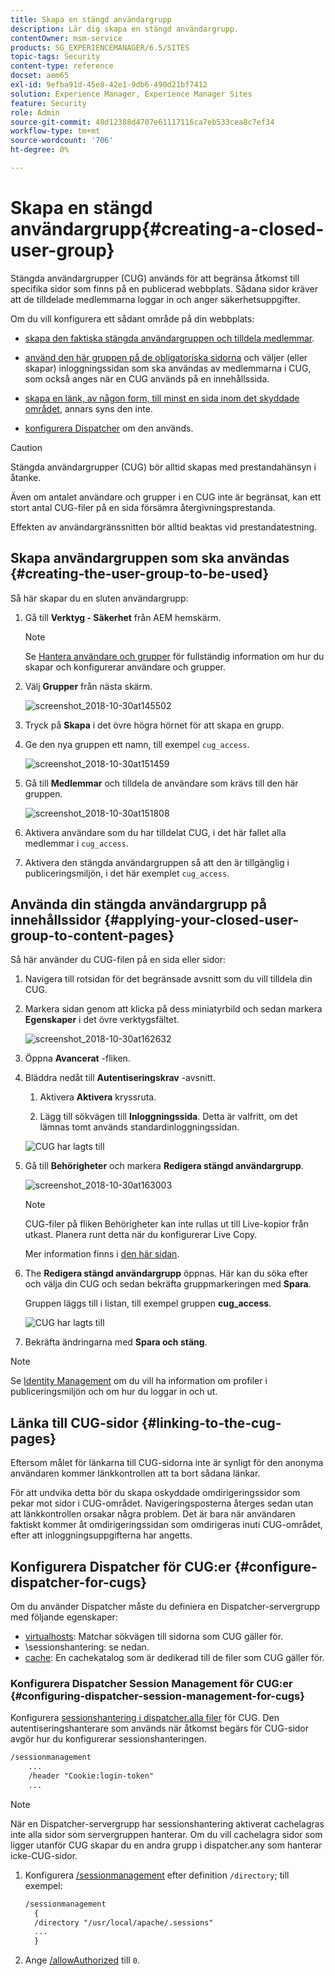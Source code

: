 ```yaml
---
title: Skapa en stängd användargrupp
description: Lär dig skapa en stängd användargrupp.
contentOwner: msm-service
products: SG_EXPERIENCEMANAGER/6.5/SITES
topic-tags: Security
content-type: reference
docset: aem65
exl-id: 9efba91d-45e8-42e1-9db6-490d21bf7412
solution: Experience Manager, Experience Manager Sites
feature: Security
role: Admin
source-git-commit: 48d12388d4707e61117116ca7eb533cea8c7ef34
workflow-type: tm+mt
source-wordcount: '706'
ht-degree: 0%

---
```


# Skapa en stängd användargrupp{#creating-a-closed-user-group}

Stängda användargrupper (CUG) används för att begränsa åtkomst till specifika sidor som finns på en publicerad webbplats. Sådana sidor kräver att de tilldelade medlemmarna loggar in och anger säkerhetsuppgifter.

Om du vill konfigurera ett sådant område på din webbplats:

* [skapa den faktiska stängda användargruppen och tilldela medlemmar](#creating-the-user-group-to-be-used).

* [använd den här gruppen på de obligatoriska sidorna](#applying-your-closed-user-group-to-content-pages) och väljer (eller skapar) inloggningssidan som ska användas av medlemmarna i CUG, som också anges när en CUG används på en innehållssida.

* [skapa en länk, av någon form, till minst en sida inom det skyddade området](#linking-to-the-cug-pages), annars syns den inte.

* [konfigurera Dispatcher](#configure-dispatcher-for-cugs) om den används.

>[!CAUTION]
>
>Stängda användargrupper (CUG) bör alltid skapas med prestandahänsyn i åtanke.
>
>Även om antalet användare och grupper i en CUG inte är begränsat, kan ett stort antal CUG-filer på en sida försämra återgivningsprestanda.
>
>Effekten av användargränssnitten bör alltid beaktas vid prestandatestning.

## Skapa användargruppen som ska användas {#creating-the-user-group-to-be-used}

Så här skapar du en sluten användargrupp:

1. Gå till **Verktyg - Säkerhet** från AEM hemskärm.

   >[!NOTE]
   >
   >Se [Hantera användare och grupper](/help/sites-administering/security.md#managing-users-and-groups) för fullständig information om hur du skapar och konfigurerar användare och grupper.

1. Välj **Grupper** från nästa skärm.

   ![screenshot_2018-10-30at145502](assets/screenshot_2018-10-30at145502.png)

1. Tryck på **Skapa** i det övre högra hörnet för att skapa en grupp.
1. Ge den nya gruppen ett namn, till exempel `cug_access`.

   ![screenshot_2018-10-30at151459](assets/screenshot_2018-10-30at151459.png)

1. Gå till **Medlemmar** och tilldela de användare som krävs till den här gruppen.

   ![screenshot_2018-10-30at151808](assets/screenshot_2018-10-30at151808.png)

1. Aktivera användare som du har tilldelat CUG, i det här fallet alla medlemmar i `cug_access`.
1. Aktivera den stängda användargruppen så att den är tillgänglig i publiceringsmiljön, i det här exemplet `cug_access`.

## Använda din stängda användargrupp på innehållssidor {#applying-your-closed-user-group-to-content-pages}

Så här använder du CUG-filen på en sida eller sidor:

1. Navigera till rotsidan för det begränsade avsnitt som du vill tilldela din CUG.
1. Markera sidan genom att klicka på dess miniatyrbild och sedan markera **Egenskaper** i det övre verktygsfältet.

   ![screenshot_2018-10-30at162632](assets/screenshot_2018-10-30at162632.png)

1. Öppna **Avancerat** -fliken.

1. Bläddra nedåt till **Autentiseringskrav** -avsnitt.

   1. Aktivera **Aktivera** kryssruta.

   1. Lägg till sökvägen till **Inloggningssida**.
Detta är valfritt, om det lämnas tomt används standardinloggningssidan.

   ![CUG har lagts till](assets/cug-authentication-requirement.png)

1. Gå till **Behörigheter** och markera **Redigera stängd användargrupp**.

   ![screenshot_2018-10-30at163003](assets/screenshot_2018-10-30at163003.png)

   >[!NOTE]
   >
   >CUG-filer på fliken Behörigheter kan inte rullas ut till Live-kopior från utkast. Planera runt detta när du konfigurerar Live Copy.
   >
   >Mer information finns i [den här sidan](closed-user-groups.md#aem-livecopy).

1. The **Redigera stängd användargrupp** öppnas. Här kan du söka efter och välja din CUG och sedan bekräfta gruppmarkeringen med **Spara**.

   Gruppen läggs till i listan, till exempel gruppen **cug_access**.

   ![CUG har lagts till](assets/cug-added.png)

1. Bekräfta ändringarna med **Spara och stäng**.

>[!NOTE]
>
>Se [Identity Management](/help/sites-administering/identity-management.md) om du vill ha information om profiler i publiceringsmiljön och om hur du loggar in och ut.

## Länka till CUG-sidor {#linking-to-the-cug-pages}

Eftersom målet för länkarna till CUG-sidorna inte är synligt för den anonyma användaren kommer länkkontrollen att ta bort sådana länkar.

För att undvika detta bör du skapa oskyddade omdirigeringssidor som pekar mot sidor i CUG-området. Navigeringsposterna återges sedan utan att länkkontrollen orsakar några problem. Det är bara när användaren faktiskt kommer åt omdirigeringssidan som omdirigeras inuti CUG-området, efter att inloggningsuppgifterna har angetts.

## Konfigurera Dispatcher för CUG:er {#configure-dispatcher-for-cugs}

Om du använder Dispatcher måste du definiera en Dispatcher-servergrupp med följande egenskaper:

* [virtualhosts](https://experienceleague.adobe.com/docs/experience-manager-dispatcher/using/configuring/dispatcher-configuration.html#identifying-virtual-hosts-virtualhosts): Matchar sökvägen till sidorna som CUG gäller för.
* \sessionshantering: se nedan.
* [cache](https://experienceleague.adobe.com/docs/experience-manager-dispatcher/using/configuring/dispatcher-configuration.html#configuring-the-dispatcher-cache-cache): En cachekatalog som är dedikerad till de filer som CUG gäller för.

### Konfigurera Dispatcher Session Management för CUG:er {#configuring-dispatcher-session-management-for-cugs}

Konfigurera [sessionshantering i dispatcher.alla filer](https://experienceleague.adobe.com/docs/experience-manager-dispatcher/using/configuring/dispatcher-configuration.html#enabling-secure-sessions-sessionmanagement) för CUG. Den autentiseringshanterare som används när åtkomst begärs för CUG-sidor avgör hur du konfigurerar sessionshanteringen.

```xml
/sessionmanagement
    ...
    /header "Cookie:login-token"
    ...
```

>[!NOTE]
>
>När en Dispatcher-servergrupp har sessionshantering aktiverat cachelagras inte alla sidor som servergruppen hanterar. Om du vill cachelagra sidor som ligger utanför CUG skapar du en andra grupp i dispatcher.any
>som hanterar icke-CUG-sidor.

1. Konfigurera [/sessionmanagement](https://experienceleague.adobe.com/docs/experience-manager-dispatcher/using/configuring/dispatcher-configuration.html#enabling-secure-sessions-sessionmanagement) efter definition `/directory`; till exempel:

   ```xml
   /sessionmanagement
     {
     /directory "/usr/local/apache/.sessions"
     ...
     }
   ```

1. Ange [/allowAuthorized](https://experienceleague.adobe.com/docs/experience-manager-dispatcher/using/configuring/dispatcher-configuration.html#caching-when-authentication-is-used) till `0`.
